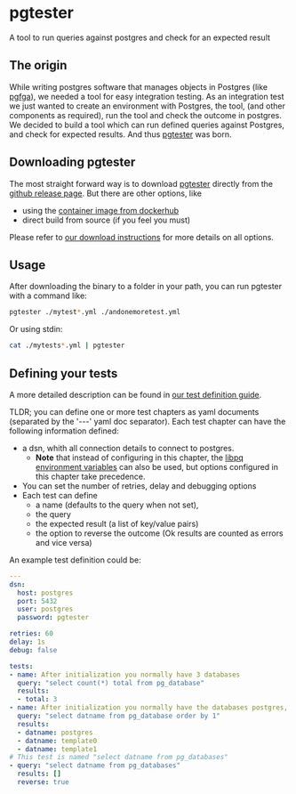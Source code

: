 # pgtester
A tool to run queries against postgres and check for an expected result

## The origin
While writing postgres software that manages objects in Postgres (like [pgfga](https://github.com/MannemSolutions/pgfga)), we needed a tool for easy integration testing.
As an integration test we just wanted to create an environment with Postgres, the tool, (and other components as required), run the tool and check the outcome in postgres.
We decided to build a tool which can run defined queries against Postgres, and check for expected results.
And thus [pgtester](https://github.com/MannemSolutions/pgtester) was born.

## Downloading pgtester
The most straight forward way is to download [pgtester](https://github.com/MannemSolutions/pgtester) directly from the [github release page](https://github.com/MannemSolutions/pgtester/releases).
But there are other options, like
- using the [container image from dockerhub](https://hub.docker.com/repository/docker/mannemsolutions/pgtester/general)
- direct build from source (if you feel you must)

Please refer to [our download instructions](DOWNLOAD_AND_RUN.md) for more details on all options.

## Usage
After downloading the binary to a folder in your path, you can run pgtester with a command like:
```bash
pgtester ./mytest*.yml ./andonemoretest.yml
```
Or using stdin:
```bash
cat ./mytests*.yml | pgtester
```

## Defining your tests
A more detailed description can be found in [our test definition guide](TESTS.md).

TLDR; you can define one or more test chapters as yaml documents (separated by the '---' yaml doc separator).
Each test chapter can have the following information defined:
- a dsn, whith all connection details to connect to postgres.
  - **Note** that instead of configuring in this chapter, the [libpq environment variables](https://www.postgresql.org/docs/current/libpq-envars.html) can also be used, but options configured in this chapter take precedence.
- You can set the number of retries, delay and debugging options
- Each test can define
  - a name (defaults to the query when not set),
  - the query
  - the expected result (a list of key/value pairs)
  - the option to reverse the outcome (Ok results are counted as errors and vice versa)

An example test definition could be:
```yaml
---
dsn:
  host: postgres
  port: 5432
  user: postgres
  password: pgtester

retries: 60
delay: 1s
debug: false

tests:
- name: After initialization you normally have 3 databases
  query: "select count(*) total from pg_database"
  results:
  - total: 3
- name: After initialization you normally have the databases postgres, template0 and template1
  query: "select datname from pg_database order by 1"
  results:
  - datname: postgres
  - datname: template0
  - datname: template1
# This test is named "select datname from pg_databases"
- query: "select datname from pg_databases"
  results: []
  reverse: true
```
